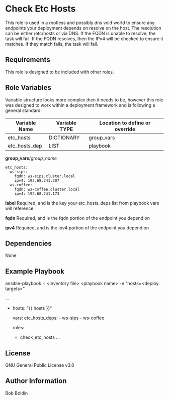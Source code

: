 Check Etc Hosts
=========

This role is used in a rootless and possibly dns void world to ensure any endpoints your deployment depends on resolve on the host.  The resolution can be either /etc/hosts or via DNS.  If the FQDN is unable to resolve, the task will fail.  If the FQDN resolves, then the IPv4 will be checked to ensure it matches.  If they match fails, the task will fail.

Requirements
------------

This role is designed to be included with other roles.

Role Variables
--------------

Variable structure looks more complex then it needs to be, however this role was designed to work within a deployment framework and is following a general standard.

| Variable Name | Variable TYPE | Location to define or override |    
| --- | --- | --- |    
| etc_hosts | DICTIONARY | group_vars |
| etc_hosts_dep | LIST | playbook |

**group_vars**/*group_name*

    etc_hosts:
      ws-sips:
        fqdn: ws-sips.cluster.local
        ipv4: 192.68.241.207
      ws-coffee:
        fqdn: ws-coffee.cluster.local
        ipv4: 192.68.241.173

**label** Required, and is the key your etc_hosts_deps list from playbook vars will reference

**fqdn** Required, and is the fqdn portion of the endpoint you depend on

**ipv4** Required, and is the ipv4 portion of the endpoint you depend on


Dependencies
------------

None

Example Playbook
----------------

ansible-playbook -i \<inventory file\> \<playbook name\> -e "hosts=\<deploy targets\>"

...
- hosts: "{{ hosts }}"

  vars:
    etc_hosts_deps:
      - ws-sips
      - ws-coffee

  roles:
    - check_etc_hosts
...

License
-------

GNU General Public License v3.0

Author Information
------------------

Bob Boldin
